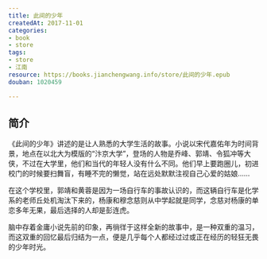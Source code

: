 ```yaml
---
title: 此间的少年
createdAt: 2017-11-01
categories: 
- book
- store
tags: 
- store
- 江南
resource: https://books.jianchengwang.info/store/此间的少年.epub
douban: 1020459

---
```


## 简介

《此间的少年》讲述的是让人熟悉的大学生活的故事。小说以宋代嘉佑年为时间背景，地点在以北大为模版的“汴京大学”，登场的人物是乔峰、郭靖、令狐冲等大侠，不过在大学里，他们和当代的年轻人没有什么不同。他们早上要跑圈儿，初进校门的时候要扫舞盲，有睡不完的懒觉，站在远处默默注视自己心爱的姑娘……

在这个学校里，郭靖和黄蓉是因为一场自行车的事故认识的，而这辆自行车是化学系的老师丘处机淘汰下来的，杨康和穆念慈则从中学起就是同学，念慈对杨康的单恋多年无果，最后选择的人却是彭连虎。

脑中存着金庸小说先前的印象，再徜徉于这样全新的故事中，是一种双重的温习，而这双重的回忆最后归结为一点，便是几乎每个人都经过过或正在经历的轻狂无畏的少年时光。

